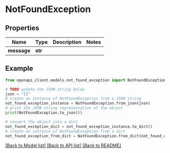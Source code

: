 # NotFoundException


## Properties

Name | Type | Description | Notes
------------ | ------------- | ------------- | -------------
**message** | **str** |  | 

## Example

```python
from openapi_client.models.not_found_exception import NotFoundException

# TODO update the JSON string below
json = "{}"
# create an instance of NotFoundException from a JSON string
not_found_exception_instance = NotFoundException.from_json(json)
# print the JSON string representation of the object
print(NotFoundException.to_json())

# convert the object into a dict
not_found_exception_dict = not_found_exception_instance.to_dict()
# create an instance of NotFoundException from a dict
not_found_exception_from_dict = NotFoundException.from_dict(not_found_exception_dict)
```
[[Back to Model list]](../README.md#documentation-for-models) [[Back to API list]](../README.md#documentation-for-api-endpoints) [[Back to README]](../README.md)


